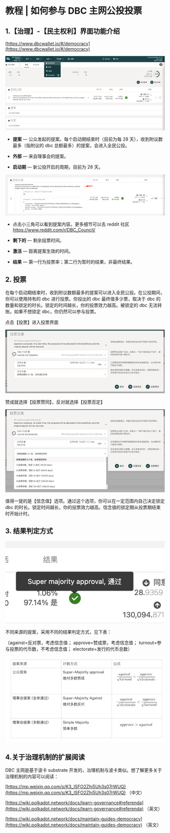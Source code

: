 # 教程 | 如何参与 DBC 主网公投投票

## 1.【治理】-【民主权利】界面功能介绍

[https://www.dbcwallet.io/#/democracy](https://www.dbcwallet.io/#/democracy)

![](./assets/voting-referenda.assets/1.png)

- **提案** — 公众发起的提案。每个启动期结束时（目前为每 28 天），收到附议数最多（指附议的 dbc 总额最多）的提案，会进入全民公投。

- **外部** — 来自理事会的提案。

- **启动期** — 新公投开启的周期，目前为 28 天。

![](./assets/voting-referenda.assets/2.png)

- 点击小三角可以看到提案内容。更多细节可以去 reddit 社区 https://www.reddit.com/r/DBC_Council/

- **剩下的** — 剩余投票时间。

- **激活** — 距离提案生效的时间。

- **结果** — 第一行为投票率；第二行为暂时的结果，非最终结果。

## 2. 投票

在每个启动期结束时，收到附议数额最多的提案可以进入全民公投。在公投期间，你可以使用持有的 dbc 进行投票。你投出的 dbc 最终值多少票，取决于 dbc 的数量和锁定的时长。锁定的时间越长，你的投票效力越高。被锁定的 dbc 无法转账。如果不想锁定 dbc，你仍然可以参与投票。

点击【投票】进入投票界面

![](./assets/voting-referenda.assets/3.png)

赞成就选择【投票赞同】，反对就选择【投票否定】

![](./assets/voting-referenda.assets/4.png)

值得一提的是【信念值】选项。通过这个选项，你可以在一定范围内自己决定锁定 dbc 的时长。锁定时间越长，你的投票效力越高。信念值的锁定期从投票期结束时开始计时。

## 3. 结果判定方式

![](./assets/voting-referenda.assets/5.png)

不同来源的提案，采用不同的结果判定方式，见下表：

（against=反对票，考虑信念值； approve=赞成票，考虑信念值； turnout=参与投票的代币数，不考虑信念值； electorate=发行的代币总数）

![](./assets/voting-referenda.assets/6.png)

## 4.关于治理机制的扩展阅读

DBC 主网是基于波卡 substrate 开发的，治理机制与波卡类似。想了解更多关于治理机制的内容可以阅读：

[https://mp.weixin.qq.com/s/K3_ISFO2Zhi5Uh3s07rWUQ](https://mp.weixin.qq.com/s/K3_ISFO2Zhi5Uh3s07rWUQ) （中文）

[https://wiki.polkadot.network/docs/learn-governance#referenda](https://wiki.polkadot.network/docs/learn-governance#referenda) （英文）

[https://wiki.polkadot.network/docs/maintain-guides-democracy](https://wiki.polkadot.network/docs/maintain-guides-democracy) （英文）
